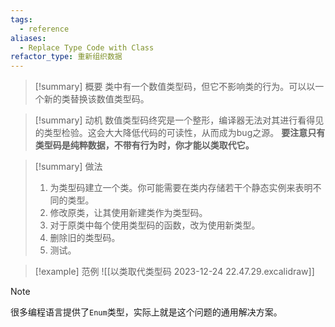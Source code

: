 ```yaml
---
tags:
  - reference
aliases:
  - Replace Type Code with Class
refactor_type: 重新组织数据
---
```

> [!summary] 概要
> 类中有一个数值类型码，但它不影响类的行为。可以以一个新的类替换该数值类型码。

> [!summary] 动机
> 数值类型码终究是一个整形，编译器无法对其进行看得见的类型检验。这会大大降低代码的可读性，从而成为bug之源。
> **要注意只有类型码是纯粹数据，不带有行为时，你才能以类取代它。**

> [!summary] 做法
> 1. 为类型码建立一个类。你可能需要在类内存储若干个静态实例来表明不同的类型。
> 2. 修改原类，让其使用新建类作为类型码。
> 3. 对于原类中每个使用类型码的函数，改为使用新类型。
> 4. 删除旧的类型码。
> 5. 测试。

> [!example] 范例
> ![[以类取代类型码 2023-12-24 22.47.29.excalidraw]]

> [!note]
> 很多编程语言提供了`Enum`类型，实际上就是这个问题的通用解决方案。